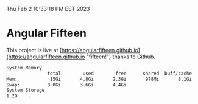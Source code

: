 Thu Feb  2 10:33:18 PM EST 2023

# Angular Fifteen


This project is live at [https://angularfifteen.github.io](https://angularfifteen.github.io "fifteen!") thanks to Github.

```bash
System Memory
               total        used        free      shared  buff/cache   available
Mem:            15Gi       4.8Gi       2.3Gi       978Mi       8.1Gi       9.2Gi
Swap:          8.0Gi       3.6Gi       4.4Gi
System Storage
1.2G	.
```
